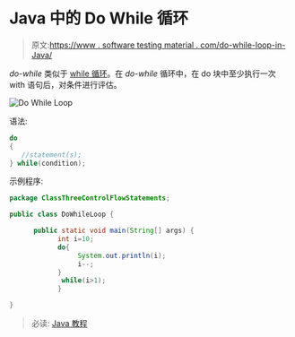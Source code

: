 # Java 中的 Do While 循环

> 原文:[https://www . software testing material . com/do-while-loop-in-Java/](https://www.softwaretestingmaterial.com/do-while-loop-in-java/)

*do-while* 类似于 [while 循环](https://www.softwaretestingmaterial.com/while-loop-in-java/)。在 *do-while* 循环中，在 do 块中至少执行一次 with 语句后，对条件进行评估。

![Do While Loop](img/553b01e1ad5456c8cf652aed7c1a13c8.png)

语法:

```java
do
{
   //statement(s);
} while(condition);
```

示例程序:

```java
package ClassThreeControlFlowStatements;

public class DoWhileLoop {

      public static void main(String[] args) { 
            int i=10; 
            do{ 
                 System.out.println(i); 
                 i--; 
            }
             while(i>1); 
            }

}
```

> 必读: [Java 教程](https://www.softwaretestingmaterial.com/java-tutorial/)